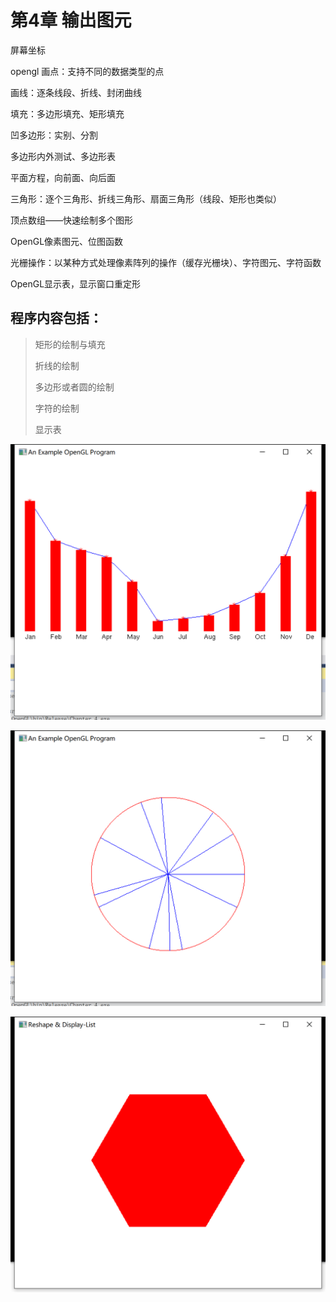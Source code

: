 # 第4章  输出图元

屏幕坐标

opengl 画点：支持不同的数据类型的点

画线：逐条线段、折线、封闭曲线

填充：多边形填充、矩形填充

凹多边形：实别、分割

多边形内外测试、多边形表

平面方程，向前面、向后面

三角形：逐个三角形、折线三角形、扇面三角形（线段、矩形也类似）

顶点数组——快速绘制多个图形

OpenGL像素图元、位图函数

光栅操作：以某种方式处理像素阵列的操作（缓存光栅块）、字符图元、字符函数

OpenGL显示表，显示窗口重定形

## 程序内容包括：

>矩形的绘制与填充
>
>折线的绘制
>
>多边形或者圆的绘制
>
>字符的绘制
>
>显示表



![1573574801929](assets/1573574801929.png)





![1573574853513](assets/1573574853513.png)

![1573574915001](assets/1573574915001.png)